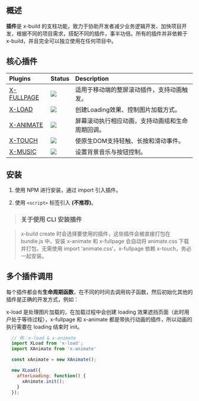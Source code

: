 ## 概述

**插件**是 x-build 的支柱功能，致力于协助开发者减少业务逻辑开发、加快项目开发，根据不同的项目需求，搭配不同的插件，事半功倍。所有的插件并非依赖于 x-build，并且完全可以独立使用在任何项目中。

## 核心插件

| Plugins | Status | Description |
| :------ | :------ | :------ |
| [X-FULLPAGE](x-fullpage.md) | <img src="https://img.shields.io/badge/npm-v1.2.2-blue.svg"> | 适用于移动端的整屏滚动插件，支持动画触发。 |
| [X-LOAD](x-load.md) | <img src="https://img.shields.io/badge/npm-v1.3.4-blue.svg"> | 创建Loading效果、控制图片加载方式。 |
| [X-ANIMATE](x-animate.md) | <img src="https://img.shields.io/badge/npm-v1.0.2-blue.svg"> | 屏幕滚动执行相应动画，支持动画组和生命周期回调。 |
| [X-TOUCH](x-touch.md) | <img src="https://img.shields.io/badge/npm-v1.2.1-blue.svg"> | 使原生DOM支持轻触、长按和滑动事件。 |
| [X-MUSIC](x-music.md) | <img src="https://img.shields.io/badge/npm-v1.0.2-blue.svg"> | 设置背景音乐与按钮控制。 |


## 安装

1. 使用 NPM 进行安装，通过 import 引入插件。

2. 使用 `<script>` 标签引入 **(不推荐)**。

> ### 关于使用 CLI 安装插件

> x-build create 时会选择要使用的插件，这些插件会被直接打包在 bundle.js 中，安装 x-animate 和 x-fullpage 会自动将 animate.css 下载并打包，无需使用 import 'animate.css'，x-fullpage 依赖 x-touch，务必一起安装。

## 多个插件调用

每个插件都会有**生命周期函数**，在不同的时间去调用钩子函数，然后初始化其他的插件是正确的开发方式，例如：

x-load 是处理图片加载的，在加载过程中会创建 loading 效果遮挡页面（此时用户处于等待过程），x-fullpage 和 x-animate 都是带执行动画的插件，所以动画的执行需要在 loading 结束时 init。

```javascript
  // 例：x-load & x-animate
  import XLoad from 'x-load';
  import XAnimate from 'x-animate'

  const xAnimate = new XAnimate();

  new XLoad({
    afterLoading: function() {
      xAnimate.init();
    }
  });
```